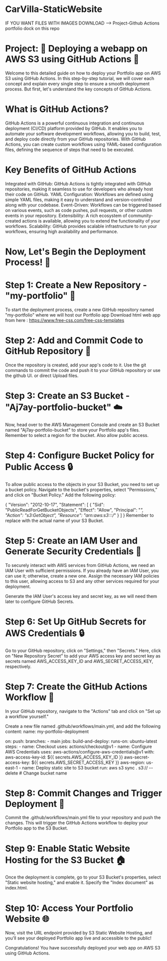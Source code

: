 # CarVilla-StaticWebsite
IF YOU WANT FILES WITH IMAGES DOWNLOAD --> Project-Github Actions portfolio dock on this repo
# Project: 🚀 Deploying a webapp on AWS S3 using GitHub Actions 🚀 
Welcome to this detailed guide on how to deploy your Portfolio app on AWS S3 using GitHub Actions. In this step-by-step tutorial, we will cover each concept and explain every single step to ensure a smooth deployment process. But first, let's understand the key concepts of GitHub Actions.

# What is GitHub Actions? 
GitHub Actions is a powerful continuous integration and continuous deployment (CI/CD) platform provided by GitHub. It enables you to automate your software development workflows, allowing you to build, test, and deploy code directly from your GitHub repositories. With GitHub Actions, you can create custom workflows using YAML-based configuration files, defining the sequence of steps that need to be executed.

# Key Benefits of GitHub Actions
Integrated with GitHub: GitHub Actions is tightly integrated with GitHub repositories, making it seamless to use for developers who already host their code on GitHub.
YAML Configuration: Workflows are defined using simple YAML files, making it easy to understand and version-controlled along with your codebase.
Event-Driven: Workflows can be triggered based on various events, such as code pushes, pull requests, or other custom events in your repository.
Extensibility: A rich ecosystem of community-created actions is available, allowing you to extend the functionality of your workflows.
Scalability: GitHub provides scalable infrastructure to run your workflows, ensuring high availability and performance.

# Now, Let's Begin the Deployment Process! 🚀
# Step 1: Create a New Repository - "my-portfolio" 📁
To start the deployment process, create a new GitHub repository named "my-portfolio" where we will host our Portfolio app
Download html web app from here : https://www.free-css.com/free-css-templates

# Step 2: Add and Commit Code to GitHub Repository 📝
Once the repository is created, add your app's code to it. Use the git commands to commit the code and push it to your GitHub repository or use the github UI. or direct Upload files.

# Step 3: Create an S3 Bucket - "Aj7ay-portfolio-bucket" ☁️
Now, head over to the AWS Management Console and create an S3 Bucket named "Aj7ay-portfolio-bucket" to store your Portfolio app's files. Remember to select a region for the bucket. Also allow public access.

# Step 4: Configure Bucket Policy for Public Access 🔒
To allow public access to the objects in your S3 Bucket, you need to set up a bucket policy. Navigate to the bucket's properties, select "Permissions," and click on "Bucket Policy." Add the following policy:
 
{
    "Version": "2012-10-17",
    "Statement": [
        {
            "Sid": "PublicReadForGetBucketObjects",
            "Effect": "Allow",
            "Principal": "*",
            "Action": "s3:GetObject",
            "Resource": "arn:aws:s3:::<bucket name>/*"
        }
    ]
}
Remember to replace <bucket name> with the actual name of your S3 Bucket.

# Step 5: Create an IAM User and Generate Security Credentials 🔑
To securely interact with AWS services from GitHub Actions, we need an IAM User with sufficient permissions. If you already have an IAM User, you can use it; otherwise, create a new one.
Assign the necessary IAM policies to this user, allowing access to S3 and any other services required for your deployment.

Generate the IAM User's access key and secret key, as we will need them later to configure GitHub Secrets.
# Step 6: Set Up GitHub Secrets for AWS Credentials 🔒
Go to your GitHub repository, click on "Settings," then "Secrets." Here, click on "New Repository Secret" to add your AWS access key and secret key as secrets named AWS_ACCESS_KEY_ID and AWS_SECRET_ACCESS_KEY, respectively.

# Step 7: Create the GitHub Actions Workflow 🔄
In your GitHub repository, navigate to the "Actions" tab and click on "Set up a workflow yourself."

Create a new file named .github/workflows/main.yml, and add the following content:
name: my-portfolio-deployment 

on:
  push: 
    branches:
      - main
jobs: 
  build-and-deploy:
    runs-on: ubuntu-latest
    steps:
      - name: Checkout
        uses: actions/checkout@v1 
      - name: Configure AWS Credentials
        uses: aws-actions/configure-aws-credentials@v1
        with:
          aws-access-key-id: ${{ secrets.AWS_ACCESS_KEY_ID }}
          aws-secret-access-key: ${{ secrets.AWS_SECRET_ACCESS_KEY }}
          aws-region: us-east-1
      - name: Deploy static site to S3 bucket
        run: aws s3 sync . s3://<bucket-name> --delete # Change bucket name



# Step 8: Commit Changes and Trigger Deployment 🚀
Commit the .github/workflows/main.yml file to your repository and push the changes. This will trigger the GitHub Actions workflow to deploy your Portfolio app to the S3 Bucket.

# Step 9: Enable Static Website Hosting for the S3 Bucket 🏠
Once the deployment is complete, go to your S3 Bucket's properties, select "Static website hosting," and enable it. Specify the "Index document" as index.html.

# Step 10: Access Your Portfolio Website 🌐
Now, visit the URL endpoint provided by S3 Static Website Hosting, and you'll see your deployed Portfolio app live and accessible to the public!

Congratulations! You have successfully deployed your web app on AWS S3 using GitHub Actions.
